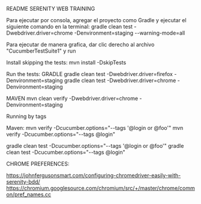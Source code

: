 README
SERENITY WEB TRAINING


Para ejecutar por consola, agregar el proyecto como Gradle y ejecutar el siguiente comando en la terminal:
gradle clean test -Dwebdriver.driver=chrome -Denvironment=staging --warning-mode=all


Para ejecutar de manera grafica, dar clic derecho al archivo "CucumberTestSuite1" y run




Install skipping the tests:
mvn install -DskipTests

Run the tests:
GRADLE
gradle clean test -Dwebdriver.driver=firefox -Denvironment=staging
gradle clean test -Dwebdriver.driver=chrome -Denvironment=staging

MAVEN
mvn clean verify -Dwebdriver.driver=chrome -Denvironment=staging



Running by tags

Maven:
mvn verify -Dcucumber.options="--tags '@login or @foo'"
mvn verify -Dcucumber.options="--tags @login"


gradle clean test -Dcucumber.options="--tags '@login or @foo'"
gradle clean test -Dcucumber.options="--tags @login"

CHROME PREFERENCES:

https://johnfergusonsmart.com/configuring-chromedriver-easily-with-serenity-bdd/
https://chromium.googlesource.com/chromium/src/+/master/chrome/common/pref_names.cc
